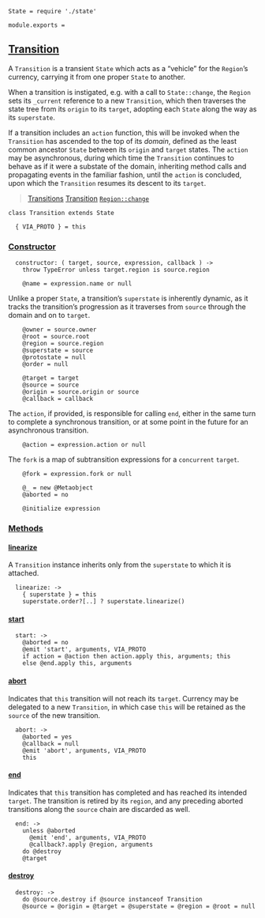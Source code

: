     State = require './state'

    module.exports =



## [Transition](#transition)

A `Transition` is a transient `State` which acts as a “vehicle” for the
`Region`’s currency, carrying it from one proper `State` to another.

When a transition is instigated, e.g. with a call to `State::change`, the
`Region` sets its `_current` reference to a new `Transition`, which then
traverses the state tree from its `origin` to its `target`, adopting each
`State` along the way as its `superstate`.

If a transition includes an `action` function, this will be invoked when the
`Transition` has ascended to the top of its *domain*, defined as the least
common ancestor `State` between its `origin` and `target` states. The `action`
may be asynchronous, during which time the `Transition` continues to behave as
if it were a substate of the domain, inheriting method calls and propagating
events in the familiar fashion, until the `action` is concluded, upon which the
`Transition` resumes its descent to its `target`.

> [Transitions](/docs/#concepts--transitions)
> [Transition](/api/#transition)
> [`Region::change`](/source/region.html#region--prototype--change)

    class Transition extends State

      { VIA_PROTO } = this


### [Constructor](#transition--constructor)

      constructor: ( target, source, expression, callback ) ->
        throw TypeError unless target.region is source.region

        @name = expression.name or null

Unlike a proper `State`, a transition’s `superstate` is inherently dynamic, as
it tracks the transition’s progression as it traverses from `source` through
the domain and on to `target`.

        @owner = source.owner
        @root = source.root
        @region = source.region
        @superstate = source
        @protostate = null
        @order = null

        @target = target
        @source = source
        @origin = source.origin or source
        @callback = callback

The `action`, if provided, is responsible for calling `end`, either in the same
turn to complete a synchronous transition, or at some point in the future for
an asynchronous transition.

        @action = expression.action or null

The `fork` is a map of subtransition expressions for a `concurrent` `target`.

        @fork = expression.fork or null

        @_ = new @Metaobject
        @aborted = no

        @initialize expression



### [Methods](#transition--methods)


#### [linearize](#transition--prototype--linearize)

A `Transition` instance inherits only from the `superstate` to which it is
attached.

      linearize: ->
        { superstate } = this
        superstate.order?[..] ? superstate.linearize()


#### [start](#transition--prototype--start)

      start: ->
        @aborted = no
        @emit 'start', arguments, VIA_PROTO
        if action = @action then action.apply this, arguments; this
        else @end.apply this, arguments


#### [abort](#transition--prototype--abort)

Indicates that `this` transition will not reach its `target`. Currency may be
delegated to a new `Transition`, in which case `this` will be retained as the
`source` of the new transition.

      abort: ->
        @aborted = yes
        @callback = null
        @emit 'abort', arguments, VIA_PROTO
        this


#### [end](#transition--prototype--end)

Indicates that `this` transition has completed and has reached its intended
`target`. The transition is retired by its `region`, and any preceding aborted
transitions along the `source` chain are discarded as well.

      end: ->
        unless @aborted
          @emit 'end', arguments, VIA_PROTO
          @callback?.apply @region, arguments
        do @destroy
        @target


#### [destroy](#transition--prototype--destroy)

      destroy: ->
        do @source.destroy if @source instanceof Transition
        @source = @origin = @target = @superstate = @region = @root = null
